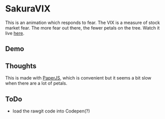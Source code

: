 # SakuraVIX

This is an animation which responds to fear. 
The VIX is a measure of stock market fear. The more fear out there, the fewer petals on the tree.
Watch it live [here](http://codepen.io/telega/full/JKLdNV/).

## Demo

## Thoughts

This is made with [PaperJS](http://paperjs.org), which is convenient but it seems a bit slow when there are a lot of petals. 

## ToDo

+ load the rawgit code into Codepen(?)
